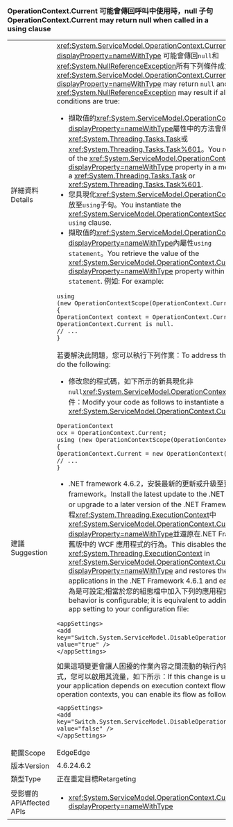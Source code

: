 ### <a name="operationcontextcurrent-may-return-null-when-called-in-a-using-clause"></a><span data-ttu-id="428c9-101">OperationContext.Current 可能會傳回呼叫中使用時，null 子句</span><span class="sxs-lookup"><span data-stu-id="428c9-101">OperationContext.Current may return null when called in a using clause</span></span>

|   |   |
|---|---|
|<span data-ttu-id="428c9-102">詳細資料</span><span class="sxs-lookup"><span data-stu-id="428c9-102">Details</span></span>|<span data-ttu-id="428c9-103"><xref:System.ServiceModel.OperationContext.Current?displayProperty=nameWithType> 可能會傳回<code>null</code>和<xref:System.NullReferenceException>所有下列條件成立時，可能會造成：</span><span class="sxs-lookup"><span data-stu-id="428c9-103"><xref:System.ServiceModel.OperationContext.Current?displayProperty=nameWithType> may return <code>null</code> and a <xref:System.NullReferenceException> may result if all of the following conditions are true:</span></span><ul><li><span data-ttu-id="428c9-104">擷取值的<xref:System.ServiceModel.OperationContext.Current?displayProperty=nameWithType>屬性中的方法會傳回<xref:System.Threading.Tasks.Task>或<xref:System.Threading.Tasks.Task%601>。</span><span class="sxs-lookup"><span data-stu-id="428c9-104">You retrieve the value of the <xref:System.ServiceModel.OperationContext.Current?displayProperty=nameWithType> property in a method that returns a <xref:System.Threading.Tasks.Task> or <xref:System.Threading.Tasks.Task%601>.</span></span></li><li><span data-ttu-id="428c9-105">您具現化<xref:System.ServiceModel.OperationContextScope>物件存放至<code>using</code>子句。</span><span class="sxs-lookup"><span data-stu-id="428c9-105">You instantiate the <xref:System.ServiceModel.OperationContextScope> object in a <code>using</code> clause.</span></span></li><li><span data-ttu-id="428c9-106">擷取值的<xref:System.ServiceModel.OperationContext.Current?displayProperty=nameWithType>內屬性<code>using statement</code>。</span><span class="sxs-lookup"><span data-stu-id="428c9-106">You retrieve the value of the <xref:System.ServiceModel.OperationContext.Current?displayProperty=nameWithType> property within the <code>using statement</code>.</span></span> <span data-ttu-id="428c9-107">例如: </span><span class="sxs-lookup"><span data-stu-id="428c9-107">For example:</span></span></li></ul><pre><code class="language-csharp">using (new OperationContextScope(OperationContext.Current))&#13;&#10;{&#13;&#10;OperationContext context = OperationContext.Current;      // OperationContext.Current is null.&#13;&#10;// ...&#13;&#10;}&#13;&#10;</code></pre>|
|<span data-ttu-id="428c9-108">建議</span><span class="sxs-lookup"><span data-stu-id="428c9-108">Suggestion</span></span>|<span data-ttu-id="428c9-109">若要解決此問題，您可以執行下列作業：</span><span class="sxs-lookup"><span data-stu-id="428c9-109">To address this issue, you can do the following:</span></span><ul><li><span data-ttu-id="428c9-110">修改您的程式碼，如下所示的新具現化非<code>null</code><xref:System.ServiceModel.OperationContext.Current%2A>物件：</span><span class="sxs-lookup"><span data-stu-id="428c9-110">Modify your code as follows to instantiate a new non-<code>null</code> <xref:System.ServiceModel.OperationContext.Current%2A> object:</span></span></li></ul><pre><code class="language-csharp">OperationContext ocx = OperationContext.Current;&#13;&#10;using (new OperationContextScope(OperationContext.Current))&#13;&#10;{&#13;&#10;OperationContext.Current = new OperationContext(ocx.Channel);&#13;&#10;// ...&#13;&#10;}&#13;&#10;</code></pre><ul><li><span data-ttu-id="428c9-111">.NET framework 4.6.2，安裝最新的更新或升級至更新版本的.NET framework。</span><span class="sxs-lookup"><span data-stu-id="428c9-111">Install the latest update to the .NET Framework 4.6.2, or upgrade to a later version of the .NET Framework.</span></span> <span data-ttu-id="428c9-112">這會停用的流程<xref:System.Threading.ExecutionContext>中<xref:System.ServiceModel.OperationContext.Current?displayProperty=nameWithType>並還原在.NET Framework 4.6.1 和舊版中的 WCF 應用程式的行為。</span><span class="sxs-lookup"><span data-stu-id="428c9-112">This disables the flow of the <xref:System.Threading.ExecutionContext> in <xref:System.ServiceModel.OperationContext.Current?displayProperty=nameWithType> and restores the behavior of WCF applications in the .NET Framework 4.6.1 and earlier versions.</span></span> <span data-ttu-id="428c9-113">此行為是可設定;相當於您的組態檔中加入下列的應用程式設定：</span><span class="sxs-lookup"><span data-stu-id="428c9-113">This behavior is configurable; it is equivalent to adding the following app setting to your configuration file:</span></span></li></ul><pre><code class="language-xml">&lt;appSettings&gt;&#13;&#10;&lt;add key=&quot;Switch.System.ServiceModel.DisableOperationContextAsyncFlow&quot; value=&quot;true&quot; /&gt;&#13;&#10;&lt;/appSettings&gt;&#13;&#10;</code></pre><span data-ttu-id="428c9-114">如果這項變更會讓人困擾的作業內容之間流動的執行內容取決於您的應用程式，您可以啟用其流量，如下所示：</span><span class="sxs-lookup"><span data-stu-id="428c9-114">If this change is undesirable and your application depends on execution context flowing between operation contexts, you can enable its flow as follows:</span></span><pre><code class="language-xml">&lt;appSettings&gt;&#13;&#10;&lt;add key=&quot;Switch.System.ServiceModel.DisableOperationContextAsyncFlow&quot; value=&quot;false&quot; /&gt;&#13;&#10;&lt;/appSettings&gt;&#13;&#10;</code></pre>|
|<span data-ttu-id="428c9-115">範圍</span><span class="sxs-lookup"><span data-stu-id="428c9-115">Scope</span></span>|<span data-ttu-id="428c9-116">Edge</span><span class="sxs-lookup"><span data-stu-id="428c9-116">Edge</span></span>|
|<span data-ttu-id="428c9-117">版本</span><span class="sxs-lookup"><span data-stu-id="428c9-117">Version</span></span>|<span data-ttu-id="428c9-118">4.6.2</span><span class="sxs-lookup"><span data-stu-id="428c9-118">4.6.2</span></span>|
|<span data-ttu-id="428c9-119">類型</span><span class="sxs-lookup"><span data-stu-id="428c9-119">Type</span></span>|<span data-ttu-id="428c9-120">正在重定目標</span><span class="sxs-lookup"><span data-stu-id="428c9-120">Retargeting</span></span>|
|<span data-ttu-id="428c9-121">受影響的 API</span><span class="sxs-lookup"><span data-stu-id="428c9-121">Affected APIs</span></span>|<ul><li><xref:System.ServiceModel.OperationContext.Current?displayProperty=nameWithType></li></ul>|

